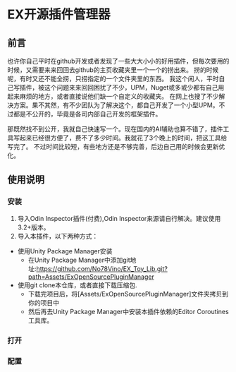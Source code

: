 # EX开源插件管理器
## 前言
也许你自己平时在github开发或者发现了一些大大小小的好用插件，但每次要用的时候，又需要来来回回去github的主页收藏夹里一个一个的捞出来。
捞的时候呢，有时又还不能全捞，只捞指定的一个文件夹里的东西。
我这个闲人，平时自己写插件，被这个问题来来回回困扰了不少，UPM，Nuget或多或少都有自己用起来麻烦的地方，或者直接说他们缺一个自定义的收藏夹。
在网上也搜了不少解决方案。果不其然，有不少团队为了解决这个，都自己开发了一个小型UPM。不过都是不公开的，毕竟是各司内部自己开发的框架插件。

那既然找不到公开，我就自己快速写一个。现在国内的AI辅助也算不错了，插件工具写起来已经很方便了，费不了多少时间。我就花了3个晚上的时间，把这工具给写完了。
不过时间比较短，有些地方还是不够完善，后边自己用的时候会更新优化。

## 使用说明
### 安装
1. 导入Odin Inspector插件(付费),Odin Inspector来源请自行解决。建议使用3.2+版本。
2. 导入本插件，以下两种方式：
- 使用Unity Package Manager安装
  - 在Unity Package Manager中添加git地址:https://github.com/No78Vino/EX_Toy_Lib.git?path=Assets/ExOpenSourcePluginManager
- 使用git clone本仓库，或者直接下载压缩包.
  - 下载完项目后，将[Assets/ExOpenSourcePluginManager]文件夹拷贝到你的项目中
  - 然后再去Unity Package Manager中安装本插件依赖的Editor Coroutines工具库。

### 打开

### 配置